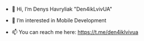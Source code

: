 - 👋 Hi, I’m  Denys Havryliak "Den4ikLvivUA"
- 👀 I’m interested in Mobile Development

- 📫 You can reach me here:
https://t.me/den4iklvivua


<!---
Den4ikLvivUA/Den4ikLvivUA is a ✨ special ✨ repository because its `README.md` (this file) appears on your GitHub profile.
You can click the Preview link to take a look at your changes.
--->

